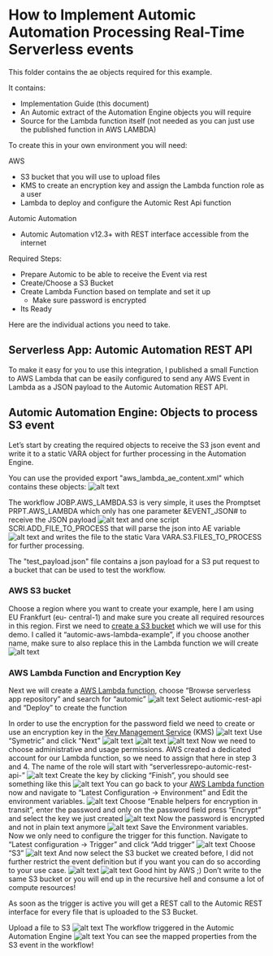 # How to Implement Automic Automation Processing Real-Time Serverless events

This folder contains the ae objects required for this example.

It contains:
* Implementation Guide (this document)
* An Automic extract of the Automation Engine objects you will require
* Source for the Lambda function itself (not needed as you can just use the published function in AWS LAMBDA)

To create this in your own environment you will need:

AWS 
* S3 bucket that you will use to upload files 
* KMS to create an encryption key and assign the Lambda function role as a user
* Lambda to deploy and configure the Automic Rest Api function

Automic Automation
* Automic Automation v12.3+ with REST interface accessible from the internet

Required Steps:

* Prepare Automic to be able to receive the Event via rest
* Create/Choose a S3 Bucket
* Create Lambda Function based on template and set it up
  * Make sure password is encrypted
* Its Ready

Here are the individual actions you need to take.

## Serverless App: Automic Automation REST API
To make it easy for you to use this integration, I published a small Function to AWS Lambda that can be easily configured to send any AWS Event in Lambda as a JSON payload to the Automic  Automation REST API.

## Automic Automation Engine: Objects to process S3 event 
Let’s start by creating the required objects to receive the S3 json event and write it to a static VARA object for further processing in the Automation Engine.

You can use the provided export "aws_lambda_ae_content.xml" which contains these objects:
![alt text](https://raw.githubusercontent.com/tuct/automic-lambda/main/ae/assets/ae_content.png "AE content example")

The workflow JOBP.AWS_LAMBDA.S3 is very simple, it uses the Promptset
PRPT.AWS_LAMBDA which only has one parameter &amp;EVENT_JSON# to receive the JSON
payload
![alt text](https://raw.githubusercontent.com/tuct/automic-lambda/main/ae/assets/ae_wf_2.png "Workflow")
and one script SCRI.ADD_FILE_TO_PROCESS that will parse the json into AE variable
![alt text](https://raw.githubusercontent.com/tuct/automic-lambda/main/ae/assets/ae_scri_3.png "Script")
and writes the file to the static Vara VARA.S3.FILES_TO_PROCESS for further processing.

The "test_payload.json" file contains a json payload for a S3 put request to a bucket that can be
used to test the workflow.

### AWS S3 bucket
Choose a region where you want to create your example, here I am using EU Frankfurt (eu-
central-1) and make sure you create all required resources in this region.
First we need to [create a S3 bucket](https://s3.console.aws.amazon.com/s3/bucket/create?region=eu-central-1#) which we will use for this demo.
I called it “automic-aws-lambda-example”, if you choose another name, make sure to also
replace this in the Lambda function we will create
![alt text](https://raw.githubusercontent.com/tuct/automic-lambda/main/ae/assets/aws_bucket_1.png "Bucket")

### AWS Lambda Function and Encryption Key
Next we will create a [AWS Lambda function](https://eu-central-1.console.aws.amazon.com/lambda/home?region=eu-central-1),
choose “Browse serverless app repository” and search for “automic”
![alt text](https://raw.githubusercontent.com/tuct/automic-lambda/main/ae/assets/aws_lambda_2.png "Create function")
Select autiomic-rest-api and “Deploy” to create the function

In order to use the encryption for the password field we need to create or use an encryption key
in the [Key Management Service](https://eu-central-1.console.aws.amazon.com/kms/home?region=eu-central-1#/kms/keys) (KMS)
![alt text](https://raw.githubusercontent.com/tuct/automic-lambda/main/ae/assets/aws_kms_3.png "KMS")
Use “Symetric” and click “Next”
![alt text](https://raw.githubusercontent.com/tuct/automic-lambda/main/ae/assets/aws_kms_4.png "KMS")
![alt text](https://raw.githubusercontent.com/tuct/automic-lambda/main/ae/assets/aws_kms_5.png "KMS")
![alt text](https://raw.githubusercontent.com/tuct/automic-lambda/main/ae/assets/aws_kms_6.png "KMS")
Now we need to choose administrative and usage permissions.
AWS created a dedicated account for our Lambda function, so we need to assign that here in
step 3 and 4. The name of the role will start with “serverlessrepo-automic-rest-api-”
![alt text](https://raw.githubusercontent.com/tuct/automic-lambda/main/ae/assets/aws_kms_7.png "KMS")
Create the key by clicking “Finish”, you should see something like this
![alt text](https://raw.githubusercontent.com/tuct/automic-lambda/main/ae/assets/aws_kms_8.png "KMS")
You can go back to your [AWS Lambda function](https://eu-central-1.console.aws.amazon.com/lambda/home?region=eu-central-1#/functions) now and navigate to “Latest Configuration -&gt;
Environment” and Edit the environment variables.
![alt text](https://raw.githubusercontent.com/tuct/automic-lambda/main/ae/assets/aws_kms_9.png "Environment variables")
Choose “Enable helpers for encryption in transit”, enter the password and only on the password
field press “Encrypt” and select the key we just created
![alt text](https://raw.githubusercontent.com/tuct/automic-lambda/main/ae/assets/aws_kms_10.png "KMS")
Now the password is encrypted and not in plain text anymore
![alt text](https://raw.githubusercontent.com/tuct/automic-lambda/main/ae/assets/aws_kms_11.png "KMS")
Save the Environment variables.
Now we only need to configure the trigger for this function.
Navigate to “Latest configuration -&gt; Trigger” and click “Add trigger”
![alt text](https://raw.githubusercontent.com/tuct/automic-lambda/main/ae/assets/aws_s3_trigger_1.png "Trigger")
Choose “S3”
![alt text](https://raw.githubusercontent.com/tuct/automic-lambda/main/ae/assets/aws_s3_trigger_2.png "Trigger")
And now select the S3 bucket we created before, I did not further restrict the event definition but
if you want you can do so according to your use case.
![alt text](https://raw.githubusercontent.com/tuct/automic-lambda/main/ae/assets/aws_s3_trigger_3.png "Trigger")
![alt text](https://raw.githubusercontent.com/tuct/automic-lambda/main/ae/assets/aws_s3_trigger_4.png "Trigger")
Good hint by AWS ;) Don’t write to the same S3 bucket or you will end up in the recursive hell
and consume a lot of compute resources!

As soon as the trigger is active you will get a REST call to the Automic REST interface for every
file that is uploaded to the S3 Bucket.

Upload a file to S3
![alt text](https://raw.githubusercontent.com/tuct/automic-lambda/main/ae/assets/aws_s3_uopload.png "Upload to s3 bucket")
The workflow triggered in the Automic Automation Engine
![alt text](https://raw.githubusercontent.com/tuct/automic-lambda/main/ae/assets/ae_result.png "Result in AWI")
You can see the mapped properties from the S3 event in the workflow!


